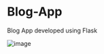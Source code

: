 # Blog-App

Blog App developed using Flask

![image](https://user-images.githubusercontent.com/87338055/146002976-af41f9d6-5473-48bf-bc35-3e3cc974a5ab.png)


